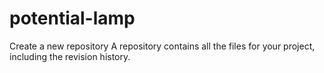 # potential-lamp
Create a new repository A repository contains all the files for your project, including the revision history.
